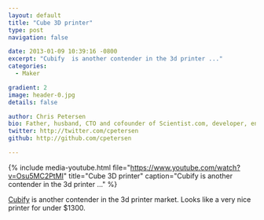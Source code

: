 ```yaml
---
layout: default
title: "Cube 3D printer"
type: post
navigation: false

date: 2013-01-09 10:39:16 -0800
excerpt: "Cubify  is another contender in the 3d printer ..."
categories:
  - Maker

gradient: 2
image: header-0.jpg
details: false

author: Chris Petersen
bio: Father, husband, CTO and cofounder of Scientist.com, developer, entrepreneur and technologist.
twitter: http://twitter.com/cpetersen
github: http://github.com/cpetersen

---
```


{% include media-youtube.html file="https://www.youtube.com/watch?v=Osu5MC2PtMI" title="Cube 3D printer" caption="Cubify  is another contender in the 3d printer ..." %}

 [Cubify](http://cubify.com)  is another contender in the 3d printer market. Looks like a very nice printer for under $1300.

